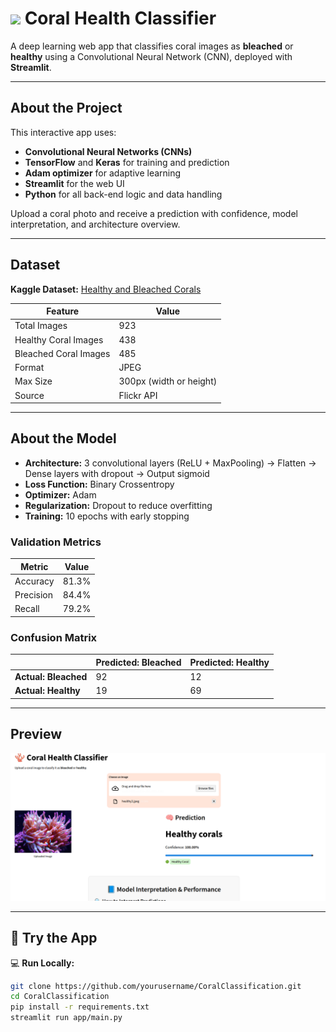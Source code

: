 <h1>
  <img src="https://www.thiings.co/_next/image?url=https%3A%2F%2Flftz25oez4aqbxpq.public.blob.vercel-storage.com%2Fimage-U8mhT6gzngEVbkP6EAZfbx0wT1zfMl.png&w=2048&q=75" width="150"/>
  Coral Health Classifier
</h1>


A deep learning web app that classifies coral images as **bleached** or **healthy** using a Convolutional Neural Network (CNN), deployed with **Streamlit**.

---

## About the Project

This interactive app uses:
- **Convolutional Neural Networks (CNNs)**
- **TensorFlow** and **Keras** for training and prediction
- **Adam optimizer** for adaptive learning
- **Streamlit** for the web UI
- **Python** for all back-end logic and data handling

Upload a coral photo and receive a prediction with confidence, model interpretation, and architecture overview.

---

## Dataset

**Kaggle Dataset:** [Healthy and Bleached Corals](https://www.kaggle.com/datasets/vencerlanz09/healthy-and-bleached-corals-image-classification?select=healthy_corals)

| Feature              | Value                         |
|----------------------|-------------------------------|
| Total Images         | 923                            |
| Healthy Coral Images | 438                            |
| Bleached Coral Images| 485                            |
| Format               | JPEG                           |
| Max Size             | 300px (width or height)        |
| Source               | Flickr API                     |

---

## About the Model

-  **Architecture:** 3 convolutional layers (ReLU + MaxPooling) → Flatten → Dense layers with dropout → Output sigmoid
-  **Loss Function:** Binary Crossentropy  
-  **Optimizer:** Adam  
-  **Regularization:** Dropout to reduce overfitting  
-  **Training:** 10 epochs with early stopping

### Validation Metrics
| Metric     | Value   |
|------------|---------|
| Accuracy   | 81.3%   |
| Precision  | 84.4%   |
| Recall     | 79.2%   |

### Confusion Matrix

|                       | Predicted: Bleached | Predicted: Healthy |
|-----------------------|---------------------|---------------------|
| **Actual: Bleached**  | 92                  | 12                  |
| **Actual: Healthy**   | 19                  | 69                  |

---

## Preview

<img src="Assets/preview.png" width="700"/>

---

## 🚀 Try the App
💻 **Run Locally:**

```bash
git clone https://github.com/yourusername/CoralClassification.git
cd CoralClassification
pip install -r requirements.txt
streamlit run app/main.py


